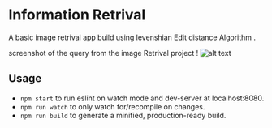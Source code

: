 # Information Retrival
A basic image retrival app build using levenshian Edit distance Algorithm . 

screenshot of the query from the image Retrival project !
![alt text](https://github.com/sujilnt/imageRetrival/blob/master/Apple222.png)

## Usage
* `npm start` to run eslint on watch mode and dev-server at localhost:8080.
* `npm run watch` to only watch for/recompile on changes.
* `npm run build` to generate a minified, production-ready build.
